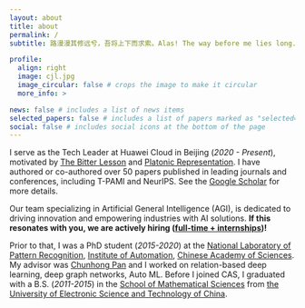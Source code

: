 ```yaml
---
layout: about
title: about
permalink: /
subtitle: 路漫漫其修远兮，吾将上下而求索。Alas! The way before me lies long. Still, I'll seek my dream high and low.

profile:
  align: right
  image: cjl.jpg
  image_circular: false # crops the image to make it circular
  more_info: >

news: false # includes a list of news items
selected_papers: false # includes a list of papers marked as "selected={true}"
social: false # includes social icons at the bottom of the page
---
```

I serve as the Tech Leader at Huawei Cloud in Beijing (*2020 - Present*), motivated by [The Bitter Lesson](https://www.cs.utexas.edu/~eunsol/courses/data/bitter_lesson.pdf) and [Platonic Representation](https://arxiv.org/abs/2405.07987). I have authored or co-authored over 50 papers published in leading journals and conferences, including T-PAMI and NeurIPS. See the [Google Scholar](https://scholar.google.com/citations?user=RDwnNsQAAAAJ) for more details.

Our team specializing in Artificial General Intelligence (AGI), is dedicated to driving innovation and empowering industries with AI solutions. **If this resonates with you, we are actively hiring ([full-time + internships](jianlong.chang@huawei.com))!**

Prior to that, I was a PhD student (*2015-2020*) at the [National Laboratory of Pattern Recognition](https://nlpr.ia.ac.cn/en), [Institute of Automation](https://www.ia.cas.cn/), [Chinese Academy of Sciences](https://www.cas.cn/). My advisor was [Chunhong Pan](https://people.ucas.ac.cn/~panchunhong) and I worked on relation-based deep
learning, deep graph networks, Auto ML. Before I joined CAS, I graduated with a B.S. (*2011-2015*) in the [School of Mathematical Sciences](https://www.math.uestc.edu.cn/) from [the University of Electronic Science and Technology of China](https://www.uestc.edu.cn/). 

